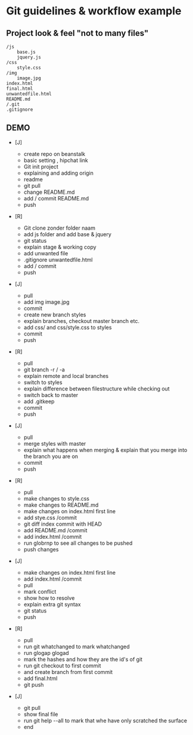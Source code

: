 # Git guidelines & workflow example
## Project look & feel "not to many files"

	/js
		base.js
		jquery.js
	/css
		style.css
	/img
		image.jpg
	index.html
	final.html
	unwantedfile.html
	README.md
	/.git
	.gitignore

## DEMO

* [J]
	* create repo on beanstalk
	* basic setting , hipchat link
	* Git init project
	* explaining and adding origin
	* readme
	* git pull
	* change README.md
	* add / commit README.md
	* push

* [R]
	* Git clone zonder folder naam
	* add js folder and add base & jquery
	* git status
	* explain stage & working copy
	* add unwanted file
	* .gitignore unwantedfile.html
	* add / commit
	* push

* [J]
	*	pull
	* add img image.jpg
	*	commit
	* create new branch styles
	* explain branches, checkout master branch etc.
	* add css/ and css/style.css to styles
	* commit
	*	push

* [R]
	* pull
	* git branch -r / -a
	* explain remote and local branches
	* switch to styles
	* explain difference between filestructure while checking out
	* switch back to master
	* add .gitkeep
	* commit
	* push

* [J]
	* pull
	* merge styles with master
	* explain what happens when merging & explain that you merge into the branch you are on
	* commit
	* push

* [R]
	* pull
	* make changes to style.css
	* make changes to README.md
	* make changes on index.html first line
	* add stye.css /commit
	* git diff index commit with HEAD
	* add README.md /commit
	* add index.html /commit
	* run globrnp to see all changes to be pushed
	* push changes

* [J]
	* make changes on index.html first line
	* add index.html /commit
	* pull
	* mark conflict
	* show how to resolve
	* explain extra git syntax
	* git status
	* push

* [R]
	* pull
	* run git whatchanged to mark whatchanged
	* run glogap glogad
	* mark the hashes and how they are the id's of git
	* run git checkout to first commit
	* and create branch from first commit
	* add final.html
	*	git push

* [J]
	* git pull
	* show final file
	* run git help --all to mark that whe have only scratched the surface
	* end